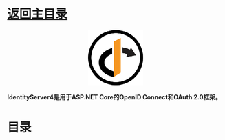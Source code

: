 # [返回主目录](https://github.com/smallprogram/Knowledge-And-Demo)<!-- omit in toc --> 

<p align=center><img src="./image/logo.png"></p>


**IdentityServer4是用于ASP.NET Core的OpenID Connect和OAuth 2.0框架。**
# 目录 <!-- omit in toc --> 


